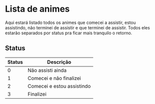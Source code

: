 # Lista de animes
Aqui estará listado todos os animes que comecei a assistir, estou assistindo, não terminei de assistir e que terminei de assistir. Todos eles estarão separados por status pra ficar mais tranquilo o retorno.

## Status
|Status|Descrição|
|---|---|
|0|Não assisti ainda|
|1|Comecei e não finalizei|
|2|Comecei e estou assistindo|
|3|Finalizei|